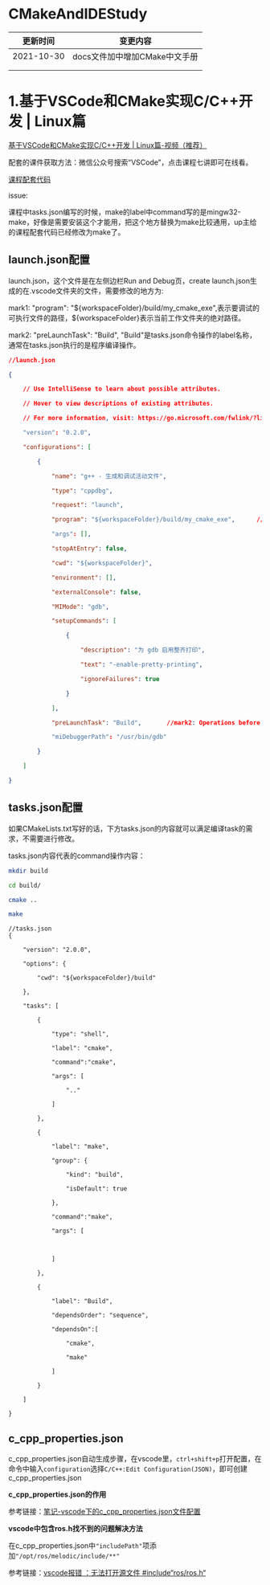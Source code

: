 # CMakeAndIDEStudy

|      更新时间|变更内容      |
| ---- | ---- |
| 2021-10-30 | docs文件加中增加CMake中文手册 |
|      |      |
|      |      |



# 1.基于VSCode和CMake实现C/C++开发 | Linux篇

[基于VSCode和CMake实现C/C++开发 | Linux篇-视频（推荐）](https://www.bilibili.com/video/BV1fy4y1b7TC?from=search&seid=17147323456237447809&spm_id_from=333.337.0.0)

配套的课件获取方法：微信公众号搜索“VSCode”，点击课程七讲即可在线看。

[课程配套代码](VScodeAndCmake_7Lessons/source_code)

issue:

课程中tasks.json编写的时候，make的label中command写的是mingw32-make，好像是需要安装这个才能用，把这个地方替换为make比较通用，up主给的课程配套代码已经修改为make了。

## launch.json配置

launch.json，这个文件是在左侧边栏Run and Debug页，create launch.json生成的在.vscode文件夹的文件，需要修改的地方为:

mark1:  "program": "${workspaceFolder}/build/my_cmake_exe",表示要调试的可执行文件的路径，${workspaceFolder}表示当前工作文件夹的绝对路径。

mark2: "preLaunchTask": "Build",  "Build"是tasks.json命令操作的label名称，通常在tasks.json执行的是程序编译操作。

```json
//launch.json

{

​    // Use IntelliSense to learn about possible attributes.

​    // Hover to view descriptions of existing attributes.

​    // For more information, visit: https://go.microsoft.com/fwlink/?linkid=830387

​    "version": "0.2.0",

​    "configurations": [

​        {

​            "name": "g++ - 生成和调试活动文件",

​            "type": "cppdbg",

​            "request": "launch",

​            "program": "${workspaceFolder}/build/my_cmake_exe",      //mark1: The absolute path of the executable file

​            "args": [],

​            "stopAtEntry": false,

​            "cwd": "${workspaceFolder}",

​            "environment": [],

​            "externalConsole": false,

​            "MIMode": "gdb",

​            "setupCommands": [

​                {

​                    "description": "为 gdb 启用整齐打印",

​                    "text": "-enable-pretty-printing",

​                    "ignoreFailures": true

​                }

​            ],

​            "preLaunchTask": "Build",       //mark2: Operations before starting debug

​            "miDebuggerPath": "/usr/bin/gdb"

​        }

​    ]

}
```

## tasks.json配置

如果CMakeLists.txt写好的话，下方tasks.json的内容就可以满足编译task的需求，不需要进行修改。

tasks.json内容代表的command操作内容：

```bash
mkdir build

cd build/

cmake ..

make
```



```
//tasks.json
{

​    "version": "2.0.0",

​    "options": {

​        "cwd": "${workspaceFolder}/build"

​    },

​    "tasks": [

​        {

​            "type": "shell",

​            "label": "cmake",

​            "command":"cmake",

​            "args": [

​                ".."

​            ]

​        },

​        {

​            "label": "make",

​            "group": {

​                "kind": "build",

​                "isDefault": true

​            },

​            "command":"make",

​            "args": [



​            ]

​        },

​        {

​            "label": "Build",

​            "dependsOrder": "sequence",

​            "dependsOn":[

​                "cmake",

​                "make"

​            ]

​        }

​    ]

}
```

## c_cpp_properties.json

c_cpp_properties.json自动生成步骤，在vscode里，`ctrl+shift+p`打开配置，在命令中输入`configuration`选择`C/C++:Edit Configuration(JSON)`，即可创建c_cpp_properties.json

**c_cpp_properties.json的作用**

参考链接：[笔记-vscode下的c_cpp_properties.json文件配置](https://blog.csdn.net/fdfdsds/article/details/102248876)

**vscode中包含ros.h找不到的问题解决方法**

在c_cpp_properties.json中`"includePath"`项添加`"/opt/ros/melodic/include/**"`

参考链接：[vscode报错 ：无法打开源文件 #include“ros/ros.h“](https://blog.csdn.net/weixin_45723524/article/details/119218014)


